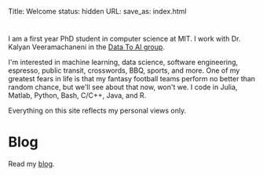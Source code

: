 Title: Welcome
status: hidden
URL:
save_as: index.html

#

I am a first year PhD student in computer science at MIT. I work with Dr. Kalyan
Veeramachaneni in the [Data To AI group](http://dai.lids.mit.edu).

I'm interested in machine learning, data science, software engineering, espresso,
public transit, crosswords, BBQ, sports, and more. One of my greatest fears in life is that
my fantasy football teams perform no better than random chance, but we'll see about that
now, won't we. I code in Julia, Matlab, Python, Bash, C/C++, Java, and R.

Everything on this site reflects my personal views only.

# Blog

Read my [blog](/blog.html).
